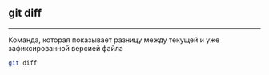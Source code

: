 ## git diff
---
Команда, которая показывает разницу между текущей и уже зафиксированной версией файла

```sh
git diff
```